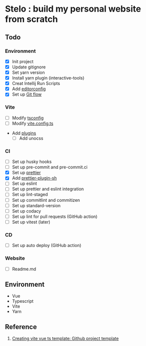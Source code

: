 # Stelo : build my personal website from scratch

## Todo

### Environment

-   [x] Init project
-   [x] Update gitignore
-   [x] Set yarn version
-   [x] Install yarn plugin (interactive-tools)
-   [x] Creat Intellij Run Scripts
-   [x] Add [editorconfig](https://editorconfig.org/#example-file)
-   [x] Set up [Git flow](https://ihower.tw/blog/archives/5140)

### Vite

-   [ ] Modify [tsconfig](https://ithelp.ithome.com.tw/m/articles/10263733)
-   [ ] Modify [vite.config.ts](https://vitejs.dev/config/#esbuild)
-   Add [plugins](https://github.com/vitejs/awesome-vite#plugins)
    -   [ ] Add unocss

### CI

-   [ ] Set up husky hooks
-   [ ] Set up pre-commit and pre-commit.ci
-   [x] Set up [prettier](https://prettier.io/docs/en/next/options.html)
-   [x] Add [prettier-plugin-sh](https://github.com/un-ts/prettier/tree/master/packages/sh)
-   [ ] Set up eslint
-   [ ] Set up prettier and eslint integration
-   [ ] Set up lint-staged
-   [ ] Set up commitlint and commitizen
-   [ ] Set up standard-version
-   [ ] Set up codacy
-   [ ] Set up lint for pull requests (GitHub action)
-   [ ] Set up vitest (later)

### CD

-   [ ] Set up auto deploy (GitHub action)

### Website

-   [ ] Readme.md

## Environment

-   Vue
-   Typescript
-   Vite
-   Yarn

## Reference
1. [Creating vite vue ts template: Github project template](https://dev.to/imomaliev/github-project-template-1mc3)

